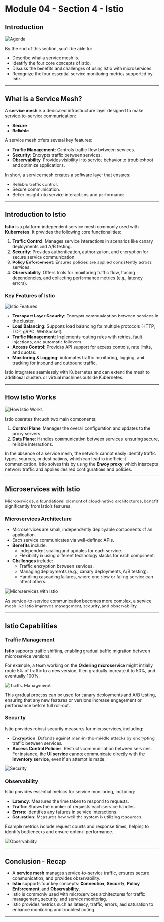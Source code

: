 # Module 04 - Section 4 - Istio

## Introduction

![Agenda](resources/04/m04s04_agenda.png)

By the end of this section, you'll be able to:
- Describe what a service mesh is.
- Identify the four core concepts of Istio.
- Discuss the benefits and challenges of using Istio with microservices.
- Recognize the four essential service monitoring metrics supported by Istio.

---

## What is a Service Mesh?

A **service mesh** is a dedicated infrastructure layer designed to make service-to-service communication:
- **Secure**
- **Reliable**

A service mesh offers several key features:
- **Traffic Management**: Controls traffic flow between services.
- **Security**: Encrypts traffic between services.
- **Observability**: Provides visibility into service behavior to troubleshoot and optimize applications.

In short, a service mesh creates a software layer that ensures:
- Reliable traffic control.
- Secure communication.
- Better insight into service interactions and performance.

---

## Introduction to Istio

**Istio** is a platform-independent service mesh commonly used with **Kubernetes**. It provides the following core functionalities:

1. **Traffic Control**: Manages service interactions in scenarios like canary deployments and A/B testing.
2. **Security**: Provides authentication, authorization, and encryption for secure service communication.
3. **Policy Enforcement**: Ensures policies are applied consistently across services.
4. **Observability**: Offers tools for monitoring traffic flow, tracing dependencies, and collecting performance metrics (e.g., latency, errors).

### Key Features of Istio

![Istio Features](resources/04/03-Istio-features.png)

- **Transport Layer Security**: Encrypts communication between services in the cluster.
- **Load Balancing**: Supports load balancing for multiple protocols (HTTP, TCP, gRPC, WebSocket).
- **Traffic Management**: Implements routing rules with retries, fault injections, and automatic failovers.
- **Access Control**: Provides API support for access controls, rate limits, and quotas.
- **Monitoring & Logging**: Automates traffic monitoring, logging, and tracking for inbound and outbound traffic.

Istio integrates seamlessly with Kubernetes and can extend the mesh to additional clusters or virtual machines outside Kubernetes.

---

## How Istio Works

![How Istio Works](resources/04/04_how-Istio-works-01.png)

Istio operates through two main components:
1. **Control Plane**: Manages the overall configuration and updates to the proxy servers.
2. **Data Plane**: Handles communication between services, ensuring secure, reliable interactions.

In the absence of a service mesh, the network cannot easily identify traffic types, sources, or destinations, which can lead to inefficient communication. Istio solves this by using the **Envoy proxy**, which intercepts network traffic and applies desired configurations and policies.

---

## Microservices with Istio

Microservices, a foundational element of cloud-native architectures, benefit significantly from Istio’s features.

### Microservices Architecture
- Microservices are small, independently deployable components of an application.
- Each service communicates via well-defined APIs.
- **Benefits** include:
  - Independent scaling and updates for each service.
  - Flexibility in using different technology stacks for each component.
- **Challenges** include:
  - Traffic encryption between services.
  - Managing deployments (e.g., canary deployments, A/B testing).
  - Handling cascading failures, where one slow or failing service can affect others.

![Microservices with Istio](resources/04/05_microservices-with-istio.png)

As service-to-service communication becomes more complex, a service mesh like Istio improves management, security, and observability.

---

## Istio Capabilities

### Traffic Management

**Istio** supports traffic shifting, enabling gradual traffic migration between microservice versions.

For example, a team working on the **Ordering microservice** might initially route 5% of traffic to a new version, then gradually increase it to 50%, and eventually 100%.

![Traffic Management](resources/04/06_traffic-management-01.png)

This gradual process can be used for canary deployments and A/B testing, ensuring that any new features or versions increase engagement or performance before full roll-out.

### Security

Istio provides robust security measures for microservices, including:
- **Encryption**: Defends against man-in-the-middle attacks by encrypting traffic between services.
- **Access Control Policies**: Restricts communication between services. For instance, the **UI service** cannot communicate directly with the **Inventory service**, even if an attempt is made.

![Security](resources/04/07_security.png)

### Observability

Istio provides essential metrics for service monitoring, including:
- **Latency**: Measures the time taken to respond to requests.
- **Traffic**: Shows the number of requests each service handles.
- **Errors**: Identifies any failures in service interactions.
- **Saturation**: Measures how well the system is utilizing resources.

Example metrics include request counts and response times, helping to identify bottlenecks and ensure optimal performance.

![Observability](resources/04/08-observability-01.png)

---

## Conclusion - Recap

- A **service mesh** manages service-to-service traffic, ensures secure communication, and provides observability.
- **Istio** supports four key concepts: **Connection**, **Security**, **Policy Enforcement**, and **Observability**.
- Istio is commonly used with microservices architectures for traffic management, security, and service monitoring.
- Istio provides metrics such as latency, traffic, errors, and saturation to enhance monitoring and troubleshooting.

---